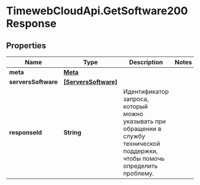 # TimewebCloudApi.GetSoftware200Response

## Properties

Name | Type | Description | Notes
------------ | ------------- | ------------- | -------------
**meta** | [**Meta**](Meta.md) |  | 
**serversSoftware** | [**[ServersSoftware]**](ServersSoftware.md) |  | 
**responseId** | **String** | Идентификатор запроса, который можно указывать при обращении в службу технической поддержки, чтобы помочь определить проблему. | 


